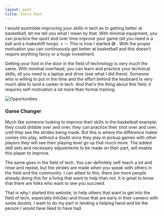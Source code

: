 ```yaml
---
layout: post
title: Intro Post
---
```


I would assimilate improving your skills in tech as to getting better at basketball, let me tell you what I mean by that. With minimal equipment, you can practice the sport and over time improve your game (all you need is a ball and a makeshift hoop). < -- This is how I started 😅 . With the proper motivation you can continuously get better at basketball and this doesn’t require anything fancy or a huge investment.


Getting your foot in the door in the field of technology is very much the same. With minimal overhead, you can learn and practice your technical skills, all you need is a laptop and drive (see what I did there).  Someone who is willing to put in the time and the effort behind the keyboard is very much able to land a career in tech. And that's the thing about this field, it requires self-motivation a lot more than formal training.  


![Opportunities]({{site.baseurl}}/images/opportunities.png)


### Game Changer

Much like someone looking to improve their skills in the basketball example; they could dribble over and over, they can practice their shot over and over, until they see the strides being made. But this is where the difference maker comes into play, without a doubt once they play in pickup games with other players they will see their playing level go up that much more. The added skill sets and necessary adjustments to be made on their part, will enable this player to improve.
<br>

The same goes in the field of tech. You can definitely self-teach a lot and rinse and repeat, but the strides are made when you speak with others in the field and the community. I can attest to this, there are more people already doing this for a living that want to help than not. It is great to know that there are folks who want to see you succeed.
<br>

That is why I started this website, to help others that want to get into the field of tech, especially InfoSec and those that are early in their careers with some doubts. I want to do my part in lending a helping hand and be the person I would have liked to have had.  

